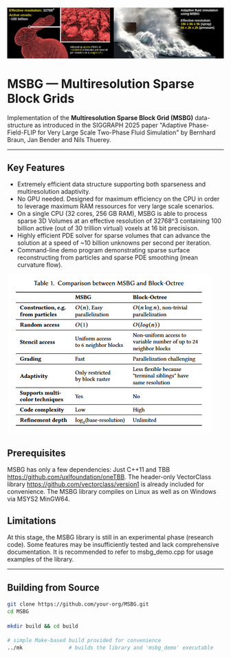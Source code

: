<p align="left">
  <img src="images/msbg_teaser_lores.png" alt="MSBG teaser image" />
</p>

# MSBG — Multiresolution Sparse Block Grids 

Implementation of the **Multiresolution Sparse Block Grid (MSBG)** data-structure as introduced in the SIGGRAPH 2025 paper "Adaptive Phase-Field-FLIP for Very Large Scale Two-Phase Fluid
Simulation" by Bernhard Braun, Jan Bender and Nils Thuerey.

---

## Key Features

* Extremely efficient data structure supporting both sparseness and multiresolution adaptivity.  
* No GPU needed. Designed for maximum efficiency on the CPU in order to leverage maximum RAM ressources for very large scale scenarios.   
* On a single CPU (32 cores, 256 GB RAM), MSBG is able to process sparse 3D Volumes at an effective resolution of 32768^3 containing 100 billion active (out of 30 trillion virtual) voxels at 16 bit precisison.
* Highly efficient PDE solver for sparse volumes that can advance the solution at a speed of ~10 billion unknowns per second per iteration. 
* Command-line demo program demonstrating sparse surface reconstructing from particles and sparse PDE smoothing (mean curvature flow). 

<p align="left">
  <img src="images/comparison_MSBG_octree.png" alt="comparison_MSBG_octree" />
</p>

## Prerequisites

MSBG has only a few dependencies: Just C++11 and TBB <https://github.com/uxlfoundation/oneTBB>. The header-only VectorClass library <https://github.com/vectorclass/version1> is
already included for convenience. The MSBG library compiles on Linux as well as on Windows via MSYS2 MinGW64.

## Limitations

At this stage, the MSBG library is still in an experimental phase (research code). Some features may be insufficiently tested and lack comprehensive documentation. It is recommended to refer to msbg_demo.cpp for usage examples of the library.

---

## Building from Source

```bash
git clone https://github.com/your-org/MSBG.git
cd MSBG

mkdir build && cd build

# simple Make-based build provided for convenience
../mk               # builds the library and 'msbg_demo' executable

